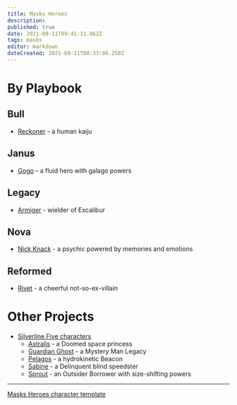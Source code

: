 ```yaml
---
title: Masks Heroes
description: 
published: true
date: 2021-09-11T09:41:11.862Z
tags: masks
editor: markdown
dateCreated: 2021-09-11T08:33:06.258Z
---
```


# By Playbook

## Bull

* [Reckoner](reckoner) - a human kaiju

## Janus

* [Gogo](gogo) - a fluid hero with galago powers

## Legacy

* [Armiger](armiger) - wielder of Excalibur

## Nova

* [Nick Knack](nick-knack) - a psychic powered by memories and emotions

## Reformed

* [Rivet](rivet) - a cheerful not-so-ex-villain

# Other Projects

* [Silverline Five characters](/silverline-five/heroes)
  * [Astralis](/silverline-five/heroes/astralis) - a Doomed space princess
  * [Guardian Ghost](/silverline-five/heroes/guardian-ghost) - a Mystery Man Legacy
  * [Pelagos](/silverline-five/heroes/pelagos) - a hydrokinetic Beacon
  * [Sabine](/silverline-five/heroes/sabine) - a Delinquent blind speedster
  * [Sprout](/silverline-five/heroes/sprout) - an Outsider Borrower with size-shifting powers

----

[Masks Heroes character template](template)